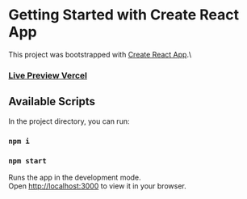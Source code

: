 # Getting Started with Create React App

This project was bootstrapped with [Create React App](https://github.com/facebook/create-react-app).\

### [Live Preview Vercel](https://humangillerden.vercel.app)

## Available Scripts

In the project directory, you can run:

### `npm i`

### `npm start`

Runs the app in the development mode.\
Open [http://localhost:3000](http://localhost:3000) to view it in your browser.